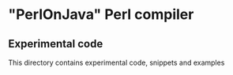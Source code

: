 "PerlOnJava" Perl compiler
=======================

Experimental code
-----------

This directory contains experimental code, snippets and examples


